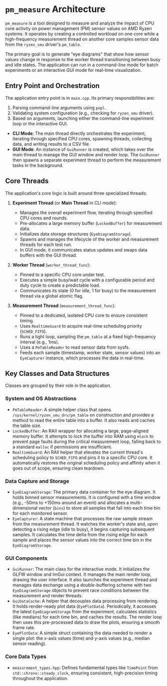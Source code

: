 # `pm_measure` Architecture

`pm_measure` is a tool designed to measure and analyze the impact of CPU core activity on power management (PM) sensor values on AMD Ryzen systems. It operates by creating a controlled workload on one core while a high-frequency measurement thread on another core samples sensor data from the `ryzen_smu` driver's `pm_table`.

The primary goal is to generate "eye diagrams" that show how sensor values change in response to the worker thread transitioning between busy and idle states. The application can run in a command-line mode for batch experiments or an interactive GUI mode for real-time visualization.

## Entry Point and Orchestration

The application entry point is in `main.cpp`. Its primary responsibilities are:
1.  Parsing command-line arguments using `popl`.
2.  Validating system configuration (e.g., checking for `ryzen_smu` driver).
3.  Based on arguments, launching either the command-line experiment loop or the interactive GUI.

*   **CLI Mode**: The main thread directly orchestrates the experiment, iterating through specified CPU cores, spawning threads, collecting data, and writing results to a CSV file.
*   **GUI Mode**: An instance of `GuiRunner` is created, which takes over the main thread to manage the GUI window and render loop. The `GuiRunner` then spawns a separate experiment thread to perform the measurement tasks in the background.

## Core Threads

The application's core logic is built around three specialized threads:

1.  **Experiment Thread** (or **Main Thread** in CLI mode):
    *   Manages the overall experiment flow, iterating through specified CPU cores and rounds.
    *   Pre-allocates a large memory buffer (`LockedBuffer`) for measurement data.
    *   Initializes data storage structures (`EyeDiagramStorage`).
    *   Spawns and manages the lifecycle of the worker and measurement threads for each test run.
    *   In GUI mode, it communicates status updates and swaps data buffers with the GUI thread.

2.  **Worker Thread** (`worker_thread_func`):
    *   Pinned to a specific CPU core under test.
    *   Executes a simple busy/wait cycle with a configurable period and duty cycle to create a predictable load.
    *   Communicates its state (0 for idle, 1 for busy) to the measurement thread via a global atomic flag.

3.  **Measurement Thread** (`measurement_thread_func`):
    *   Pinned to a dedicated, isolated CPU core to ensure consistent timing.
    *   Uses `RealtimeGuard` to acquire real-time scheduling priority (`SCHED_FIFO`).
    *   Runs a tight loop, sampling the `pm_table` at a fixed high-frequency interval (e.g., 1ms).
    *   Uses a `PmTableReader` to read sensor data from sysfs.
    *   Feeds each sample (timestamp, worker state, sensor values) into an `EyeCapturer` instance, which processes the data in real-time.

## Key Classes and Data Structures

Classes are grouped by their role in the application.

### System and OS Abstractions

*   `PmTableReader`: A simple helper class that opens `/sys/kernel/ryzen_smu_drv/pm_table` on construction and provides a method to read the entire table into a buffer. It also reads and caches the table size.
*   `LockedBuffer`: An RAII wrapper for allocating a large, page-aligned memory buffer. It attempts to lock the buffer into RAM using `mlock` to prevent page faults during the critical measurement loop, falling back to a standard `malloc` if permissions are insufficient.
*   `RealtimeGuard`: An RAII helper that elevates the current thread's scheduling policy to `SCHED_FIFO` and pins it to a specific CPU core. It automatically restores the original scheduling policy and affinity when it goes out of scope, ensuring clean teardown.

### Data Capture and Storage

*   `EyeDiagramStorage`: The primary data container for the eye diagram. It holds binned sensor measurements. It is configured with a time window (e.g., -50ms to +150ms around an event) and allocates a multi-dimensional vector (`bins`) to store all samples that fall into each time bin for each monitored sensor.
*   `EyeCapturer`: A state machine that processes the raw sample stream from the measurement thread. It watches the worker's state and, upon detecting a rising edge (idle to busy), it begins capturing subsequent samples. It calculates the time delta from the rising edge for each sample and places the sensor values into the correct time bin in the `EyeDiagramStorage`.

### GUI Components

*   `GuiRunner`: The main class for the interactive mode. It initializes the GLFW window and ImGui context. It manages the main render loop, drawing the user interface. It also launches the experiment thread and manages data exchange using a double-buffering scheme with two `EyeDiagramStorage` objects to prevent race conditions between the measurement and render threads.
*   `GuiDataCache`: A helper that decouples data processing from rendering. It holds render-ready plot data (`EyePlotData`). Periodically, it accesses the latest `EyeDiagramStorage` from the experiment, calculates statistics (like medians) for each time bin, and caches the results. The render loop then uses this pre-processed data to draw the plots, ensuring a smooth frame rate.
*   `EyePlotData`: A simple struct containing the data needed to render a single plot: the x-axis values (time) and y-axis values (e.g., median sensor reading).

### Core Data Types

*   `measurement_types.hpp`: Defines fundamental types like `TimePoint` from `std::chrono::steady_clock`, ensuring consistent, high-precision timing throughout the application.
